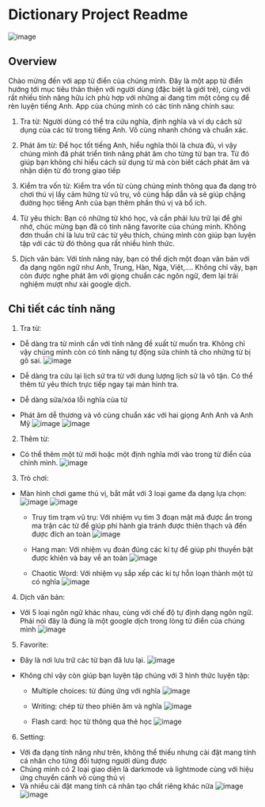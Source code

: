 # Dictionary Project Readme

![image](https://github.com/anizme/RGB--Dictionary/assets/124845105/249410ed-579c-4c3a-b950-90f78a5c2a01)


## Overview

Chào mừng đến với app từ điển của chúng mình. Đây là một app từ điển hướng tới mục tiêu thân thiện với người dùng (đặc biệt là giới trẻ), cùng với rất nhiều tính năng hữu ích phù hợp với những ai đang tìm một công cụ để rèn luyện tiếng Anh. App của chúng mình có các tính năng chính sau:

1. Tra từ: Người dùng có thể tra cứu nghĩa, định nghĩa và ví dụ cách sử dụng của các từ trong tiếng Anh. Vô cùng nhanh chóng và chuẩn xác.

2. Phát âm từ: Để học tốt tiếng Anh, hiểu nghĩa thôi là chưa đủ, vì vậy chúng mình đã phát triển tính năng phát âm cho từng từ bạn tra. Từ đó giúp bạn không chỉ hiểu cách sử dụng từ mà còn biết cách phát âm và nhận diện từ đó trong giao tiếp

3. Kiểm tra vốn từ: Kiểm tra vốn từ cùng chúng mình thông qua đa dạng trò chơi thú vị lấy cảm hứng từ vũ trụ, vô cùng hấp dẫn và sẽ giúp chặng đường học tiếng Anh của bạn thêm phần thú vị và bổ ích.

4. Từ yêu thích: Bạn có những từ khó học, và cần phải lưu trữ lại để ghi nhớ, chúc mừng bạn đã có tính năng favorite của chúng mình. Không đơn thuần chỉ là lưu trữ các từ yêu thích, chúng mình còn giúp bạn luyện tập với các từ đó thông qua rất nhiều hình thức.

5. Dịch văn bản: Với tính năng này, bạn có thể dịch một đoạn văn bản với đa dạng ngôn ngữ như Anh, Trung, Hàn, Nga, Việt,.... Không chỉ vậy, bạn còn được nghe phát âm với giọng chuẩn các ngôn ngữ, đem lại trải nghiệm mượt như xài google dịch.

## Chi tiết các tính năng

1. Tra từ:
- Dễ dàng tra từ mình cần với tính năng đề xuất từ muốn tra. Không chỉ vậy chúng mình còn có tính năng tự động sửa chính tả cho những từ bị gõ sai.
![image](https://github.com/anizme/RGB--Dictionary/assets/124845105/9e88588a-b960-42fa-9030-a8f531e13061)

- Dễ dàng tra cứu lại lịch sử tra từ với dung lượng lịch sử là vô tận. Có thể thêm từ yêu thích trực tiếp ngay tại màn hình tra.
- Dễ dàng sửa/xóa lỗi nghĩa của từ
- Phát âm dễ thương và vô cùng chuẩn xác với hai giọng Anh Anh và Anh Mỹ
![image](https://github.com/anizme/Dictionary--prj/assets/124845105/0b879300-ccfd-4792-be85-806e402b6fd2)
![image](https://github.com/anizme/Dictionary--prj/assets/124845105/caa5c1cf-5530-4da0-b615-27ef822cf527)


2. Thêm từ:
- Có thể thêm một từ mới hoặc một định nghĩa mới vào trong từ điển của chính mình.
![image](https://github.com/anizme/Dictionary--prj/assets/124845105/c3ecd486-193f-44de-a122-d4839462b3fe)

3. Trò chơi:
- Màn hình chơi game thú vị, bắt mắt với 3 loại game đa dạng lựa chọn:
![image](https://github.com/anizme/Dictionary--prj/assets/124845105/4daaba22-1cab-4cc1-8586-4d7ac1308624)
![image](https://github.com/anizme/Dictionary--prj/assets/124845105/f91d6ee7-f08d-4a90-9f59-50c78e5b215d)

  + Truy tìm trạm vũ trụ: Với nhiệm vụ tìm 3 đoạn mật mã được ẩn trong ma trận các từ để giúp phi hành gia tránh được thiên thạch và đến được đích an toàn
  ![image](https://github.com/anizme/Dictionary--prj/assets/124845105/a4757abe-6dfc-4b57-8769-2433550e55ca)

  + Hang man: Với nhiệm vụ đoán đúng các kí tự để giúp phi thuyền bật được khiên và bay về an toàn
  ![image](https://github.com/anizme/Dictionary--prj/assets/124845105/49afccca-1f34-4024-a196-0b42806baa42)

  + Chaotic Word: Với nhiệm vụ sắp xếp các kí tự hỗn loạn thành một từ có nghĩa
  ![image](https://github.com/anizme/Dictionary--prj/assets/124845105/baed32b6-a62f-4090-867c-74748796530e)

4. Dịch văn bản:
- Với 5 loại ngôn ngữ khác nhau, cùng với chế độ tự định dạng ngôn ngữ. Phải nói đây là đúng là một google dịch trong lòng từ điển của chúng mình
![image](https://github.com/anizme/Dictionary--prj/assets/124845105/a2ebe479-8483-45aa-854f-fc0af648ffa7)

5. Favorite:
- Đây là nơi lưu trữ các từ bạn đã lưu lại.
![image](https://github.com/anizme/Dictionary--prj/assets/124845105/6371ae10-919f-4f47-9c97-f19c70c6e6e6)

- Không chỉ vậy còn giúp bạn luyện tập chúng với 3 hình thức luyện tập:
  + Multiple choices: từ đúng ứng với nghĩa
  ![image](https://github.com/anizme/Dictionary--prj/assets/124845105/78c4f515-64a2-4e25-9be1-c9695a63daf7)

  + Writing: chép từ theo phiên âm và nghĩa
  ![image](https://github.com/anizme/Dictionary--prj/assets/124845105/fff7d240-9336-4991-8660-538176da228b)

  + Flash card: học từ thông qua thẻ học
  ![image](https://github.com/anizme/Dictionary--prj/assets/124845105/5b4b85fc-666f-4a02-93c9-a32e75f25643)

6. Setting:
- Với đa dạng tính năng như trên, không thể thiếu nhưng cài đặt mang tính cá nhân cho từng đối tượng người dùng được
- Chúng mình có 2 loại giao diện là darkmode và lightmode cùng với hiệu ứng chuyển cảnh vô cùng thú vị
- Và nhiều cài đặt mang tính cá nhân tạo chất riêng khác nữa
![image](https://github.com/anizme/Dictionary--prj/assets/124845105/06968a32-6f39-4767-b2f1-47bfe24cd179)
![image](https://github.com/anizme/RGB--Dictionary/assets/124845105/ee47e835-38cf-4d2c-942a-6ec96e5967f2)


